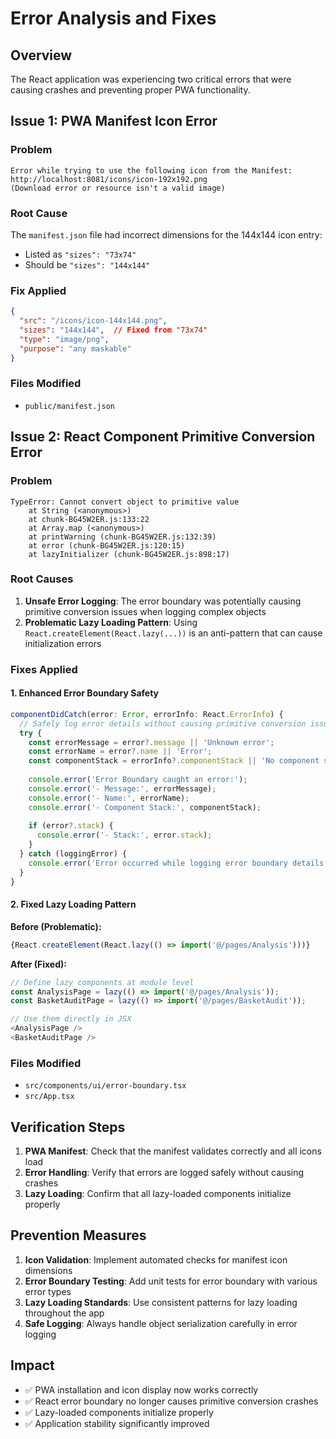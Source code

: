 # Error Analysis and Fixes

## Overview
The React application was experiencing two critical errors that were causing crashes and preventing proper PWA functionality.

## Issue 1: PWA Manifest Icon Error

### Problem
```
Error while trying to use the following icon from the Manifest: 
http://localhost:8081/icons/icon-192x192.png 
(Download error or resource isn't a valid image)
```

### Root Cause
The `manifest.json` file had incorrect dimensions for the 144x144 icon entry:
- Listed as `"sizes": "73x74"` 
- Should be `"sizes": "144x144"`

### Fix Applied
```json
{
  "src": "/icons/icon-144x144.png",
  "sizes": "144x144",  // Fixed from "73x74"
  "type": "image/png",
  "purpose": "any maskable"
}
```

### Files Modified
- `public/manifest.json`

## Issue 2: React Component Primitive Conversion Error

### Problem
```
TypeError: Cannot convert object to primitive value
    at String (<anonymous>)
    at chunk-BG45W2ER.js:133:22
    at Array.map (<anonymous>)
    at printWarning (chunk-BG45W2ER.js:132:39)
    at error (chunk-BG45W2ER.js:120:15)
    at lazyInitializer (chunk-BG45W2ER.js:898:17)
```

### Root Causes
1. **Unsafe Error Logging**: The error boundary was potentially causing primitive conversion issues when logging complex objects
2. **Problematic Lazy Loading Pattern**: Using `React.createElement(React.lazy(...))` is an anti-pattern that can cause initialization errors

### Fixes Applied

#### 1. Enhanced Error Boundary Safety
```typescript
componentDidCatch(error: Error, errorInfo: React.ErrorInfo) {
  // Safely log error details without causing primitive conversion issues
  try {
    const errorMessage = error?.message || 'Unknown error';
    const errorName = error?.name || 'Error';
    const componentStack = errorInfo?.componentStack || 'No component stack';
    
    console.error('Error Boundary caught an error:');
    console.error('- Message:', errorMessage);
    console.error('- Name:', errorName);
    console.error('- Component Stack:', componentStack);
    
    if (error?.stack) {
      console.error('- Stack:', error.stack);
    }
  } catch (loggingError) {
    console.error('Error occurred while logging error boundary details');
  }
}
```

#### 2. Fixed Lazy Loading Pattern
**Before (Problematic):**
```javascript
{React.createElement(React.lazy(() => import('@/pages/Analysis')))}
```

**After (Fixed):**
```javascript
// Define lazy components at module level
const AnalysisPage = lazy(() => import('@/pages/Analysis'));
const BasketAuditPage = lazy(() => import('@/pages/BasketAudit'));

// Use them directly in JSX
<AnalysisPage />
<BasketAuditPage />
```

### Files Modified
- `src/components/ui/error-boundary.tsx`
- `src/App.tsx`

## Verification Steps

1. **PWA Manifest**: Check that the manifest validates correctly and all icons load
2. **Error Handling**: Verify that errors are logged safely without causing crashes
3. **Lazy Loading**: Confirm that all lazy-loaded components initialize properly

## Prevention Measures

1. **Icon Validation**: Implement automated checks for manifest icon dimensions
2. **Error Boundary Testing**: Add unit tests for error boundary with various error types
3. **Lazy Loading Standards**: Use consistent patterns for lazy loading throughout the app
4. **Safe Logging**: Always handle object serialization carefully in error logging

## Impact

- ✅ PWA installation and icon display now works correctly
- ✅ React error boundary no longer causes primitive conversion crashes
- ✅ Lazy-loaded components initialize properly
- ✅ Application stability significantly improved